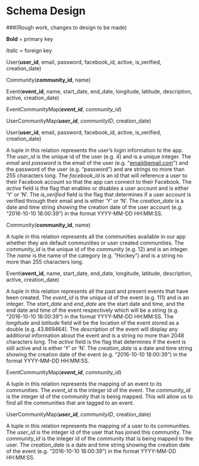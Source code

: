 # Schema Design 
###(Rough work, changes to design to be made)

**Bold** = primary key

_Italic_ = foreign key

User(**user_id**, email, password, facebook_id, active, is_verified, creation_date)

Community(**community_id**, name)

Event(**event_id**, name, start_date,  end_date, longitude, latitude, description, active, creation_date)

EventCommunityMap(**_event_id_**, _community_id_)

UserCommunityMap(**_user_id_**, _communityID_, creation_date)


User(**user_id**, email, password, facebook_id, active, is_verified, creation_date)

A tuple in this relation represents the user’s login information to the app. The _user_id_ is the unique id of the user (e.g. 4) and is a unique integer. The _email_ and _password_ is the email of the user (e.g. "email@email.com") and the password of the user (e.g. “password”) and are strings no more than 255 characters long. The _facebook_id_ is an id that will reference a user to their Facebook account so that the app can connect to their Facebook. The _active_ field is the flag that enables or disables a user account and is either ‘Y’ or ‘N’. The _is_verified_ field is the flag that determines if a user account is verified through their email and is either ‘Y’ or ‘N’. The _creation_date_ is a date and time string showing the creation date of the user account (e.g. “2016-10-10 18:00:39”) in the format YYYY-MM-DD HH:MM:SS.

Community(**community_id**, name)

A tuple in this relation represents all the communities available in our app whether they are default communities or user created communities. The _community_id_ is the unique id of the community (e.g. 12) and is an integer. The _name_ is the name of the category (e.g. “Hockey”) and is a string no more than 255 characters long.

Event(**event_id**, name, start_date,  end_date, longitude, latitude, description, active, creation_date)

A tuple in this relation represents all the past and present events that have been created. The _event_id_ is the unique id of the event (e.g. 111) and is an integer. The _start_date_ and _end_date_ are the start date and time, and the end date and time of the event respectively which will be a string (e.g. “2016-10-10 18:00:39”) in the format YYYY-MM-DD HH:MM:SS. The _longitude_ and _latitude_ field will be the location of the event stored as a double (e.g. 43.869464). The _description_ of the event will display any additional information about the event and is a string no more than 2048 characters long. The _active_ field is the flag that determines if the event is still active and is either ‘Y’ or ‘N’. The _creation_date_ is a date and time string showing the creation date of the event (e.g. “2016-10-10 18:00:39”) in the format YYYY-MM-DD HH:MM:SS.

EventCommunityMap(**_event_id_**, _community_id_)

A tuple in this relation represents the mapping of an event to its communities. The _event_id_ is the integer id of the event. The _community_id_ is the integer id of the community that is being mapped. This will allow us to find all the communities that are tagged to an event.


UserCommunityMap(**_user_id_**, _communityID_, creation_date)

A tuple in this relation represents the mapping of a user to its communities. The _user_id_ is the integer id of the user that has joined this community. The _community_id_ is the integer id of the community that is being mapped to the user. The _creation_date_ is a date and time string showing the creation date of the event (e.g. “2016-10-10 18:00:39”) in the format YYYY-MM-DD HH:MM:SS.
